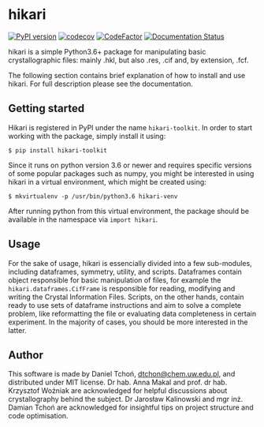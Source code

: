 # hikari

[![PyPI version](https://badge.fury.io/py/hikari-toolkit.svg)](https://badge.fury.io/py/hikari-toolkit)
[![codecov](https://codecov.io/gh/Baharis/hikari/branch/master/graph/badge.svg?token=SWKKW0LSKQ)](https://codecov.io/gh/Baharis/hikari)
[![CodeFactor](https://www.codefactor.io/repository/github/baharis/hikari/badge)](https://www.codefactor.io/repository/github/baharis/hikari)
[![Documentation Status](https://readthedocs.org/projects/hikari/badge/?version=stable)](https://hikari.readthedocs.io/en/stable/?badge=stable)

hikari is a simple Python3.6+ package for manipulating basic crystallographic
files: mainly .hkl, but also .res, .cif and, by extension, .fcf.

The following section contains brief explanation of how to install 
and use hikari. For full description please see the documentation.

## Getting started

Hikari is registered in PyPI under the name `hikari-toolkit`.
In order to start working with the package, simply install it using:

    $ pip install hikari-toolkit

Since it runs on python version 3.6 or newer and requires specific versions
of some popular packages such as numpy, you might be interested in
using hikari in a virtual environment, which might be created using:

    $ mkvirtualenv -p /usr/bin/python3.6 hikari-venv

After running python from this virtual environment,
the package should be available in the namespace via `import hikari`.

## Usage

For the sake of usage, hikari is essencially divided into a few sub-modules,
including dataframes, symmetry, utility, and scripts.
Dataframes contain object responsible for basic manipulation of files,
for example the `hikari.dataframes.CifFrame` is responsible for
reading, modifying and writing the Crystal Information Files.
Scripts, on the other hands, contain ready to use sets of dataframe
instructions and aim to solve a complete problem, like reformatting the file
or evaluating data completeness in certain experiment.
In the majority of cases, you should be more interested in the latter.

## Author

This software is made by Daniel Tchoń, dtchon@chem.uw.edu.pl, and distributed
under MIT license. Dr hab. Anna Makal and prof. dr hab. Krzysztof Woźniak are
acknowledged for helpful discussions about crystallography behind the subject.
Dr Jarosław Kalinowski and mgr inż. Damian Tchoń are acknowledged
for insightful tips on project structure and code optimisation.
